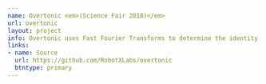 ```yaml
---
name: Overtonic <em>(Science Fair 2018)</em>
url: overtonic
layout: project
info: Overtonic uses Fast Fourier Transforms to determine the identity of an instrument based on the musical overtones of its sound.
links:
- name: Source
  url: https://github.com/RobotXLabs/overtonic
  btntype: primary
---
```

